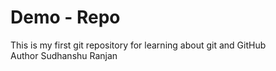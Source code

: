 # Demo - Repo
This is my first git repository for learning about git and GitHub <br>
Author Sudhanshu Ranjan
